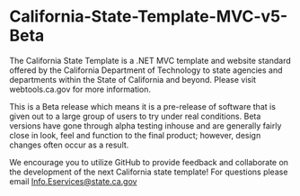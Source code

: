 # California-State-Template-MVC-v5-Beta

The California State Template is a .NET MVC template and website standard offered by the California Department of Technology to state agencies and departments within the State of California and beyond. Please visit webtools.ca.gov for more information.

This is a Beta release which means it is a pre-release of software that is given out to a large group of users to try under real conditions. Beta versions have gone through alpha testing inhouse and are generally fairly close in look, feel and function to the final product; however, design changes often occur as a result. 

We encourage you to utilize GitHub to provide feedback and collaborate on the development of the next California state template! For questions please email Info.Eservices@state.ca.gov